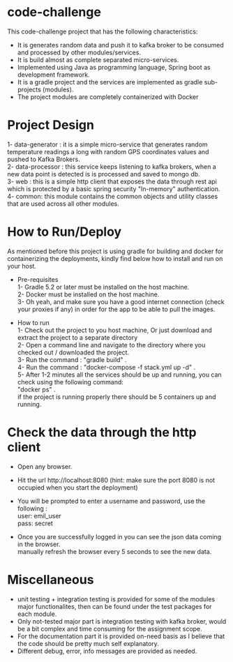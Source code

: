 # code-challenge
This code-challenge project that has the following characteristics:
* It is generates random data and push it to kafka broker to be consumed and processed by other modules/services.
* It is build almost as complete separated micro-services.
* Implemented using Java as programming language, Spring boot as development framework.
* It is a gradle project and the services are implemented as gradle sub-projects (modules).
* The project modules are completely containerized with Docker

# Project Design
1- data-generator : it is a simple micro-service that generates random temperature readings a long with random GPS coordinates values and pushed to Kafka Brokers.<br/>
2- data-processor : this service keeps listening to kafka brokers, when a new data point is detected is is processed and saved to mongo db.<br/>
3- web : this is a simple http client that exposes the data through rest api which is protected by a basic spring security "In-memory" authentication.<br/>
4- common: this module contains the common objects and utility classes that are used across all other modules.

# How to Run/Deploy
As mentioned before this project is using gradle for building and docker for containerizing the deployments, kindly find below how to install and run on your host.

* Pre-requisites <br />
1- Gradle 5.2 or later must be installed on the host machine.<br/>
2- Docker must be installed on the host machine.<br/>
3- Oh yeah, and make sure you have a good internet connection (check your proxies if any) in order for the app to be able to pull the images.

* How to run <br/>
1- Check out the project to you host machine, Or just download and extract the project to a separate directory<br/>
2- Open a command line and navigate to the directory where you checked out / downloaded the project.<br/>
3- Run the command : "gradle build" .<br/>
4- Run the command : "docker-compose -f stack.yml up -d" .<br/>
5- After 1-2 minutes all the services should be up and running, you can check using the following command: <br/>
"docker ps" .<br/> 
if the project is running properly there should be 5 containers up and running.

# Check the data through the http client <br/>
* Open any browser.
* Hit the url http://localhost:8080 (hint: make sure the port 8080 is not occupied when you start the deployment)
* You will be prompted to enter a username and password, use the following : <br/>
  user: emil_user  <br/>
  pass: secret  <br/>
  
* Once you are successfully logged in you can see the json data coming in the browser. <br/>
manually refresh the browser every 5 seconds to see the new data.

# Miscellaneous 
* unit testing + integration testing is provided for some of the modules major functionalites, then can be found under the test packages for each module.
* Only not-tested major part is integration testing with kafka broker, would be a bit complex and time consuming for the assignment scope.
* For the documentation part it is provided on-need basis as I believe that the code should be pretty much self explanatory.
* Different debug, error, info messages are provided as needed. 



